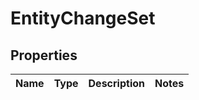 
# EntityChangeSet

## Properties
Name | Type | Description | Notes
------------ | ------------- | ------------- | -------------



